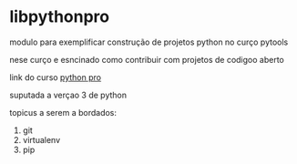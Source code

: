 # libpythonpro
modulo para exemplificar  construção de projetos python no curço pytools

nese curço e esncinado como contribuir com projetos de codigoo aberto 


link do curso [python pro](https://www.python.pro.br/)

 suputada a verçao 3 de python

 topicus a serem a bordados:
1. git
2. virtualenv
3. pip
